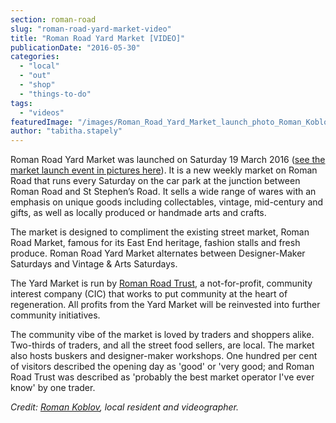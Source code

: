 ```yaml
---
section: roman-road
slug: "roman-road-yard-market-video"
title: "Roman Road Yard Market [VIDEO]"
publicationDate: "2016-05-30"
categories: 
  - "local"
  - "out"
  - "shop"
  - "things-to-do"
tags: 
  - "videos"
featuredImage: "/images/Roman_Road_Yard_Market_launch_photo_Roman_Koblov_34.jpg"
author: "tabitha.stapely"
---
```


Roman Road Yard Market was launched on Saturday 19 March 2016 ([see the market launch event in pictures here](https://romanroadlondon.com/yard-market-open-day-success)). It is a new weekly market on Roman Road that runs every Saturday on the car park at the junction between Roman Road and St Stephen’s Road. It sells a wide range of wares with an emphasis on unique goods including collectables, vintage, mid-century and gifts, as well as locally produced or handmade arts and crafts.

The market is designed to compliment the existing street market, Roman Road Market, famous for its East End heritage, fashion stalls and fresh produce. Roman Road Yard Market alternates between Designer-Maker Saturdays and Vintage & Arts Saturdays.

The Yard Market is run by [Roman Road Trust](https://www.romanroadtrust.co.uk), a not-for-profit, community interest company (CIC) that works to put community at the heart of regeneration. All profits from the Yard Market will be reinvested into further community initiatives.

The community vibe of the market is loved by traders and shoppers alike. Two-thirds of traders, and all the street food sellers, are local. The market also hosts buskers and designer-maker workshops. One hundred per cent of visitors described the opening day as 'good' or 'very good; and Roman Road Trust was described as 'probably the best market operator I've ever know' by one trader.

_Credit: [Roman Koblov](https://www.romankoblov.co.uk/), local resident and videographer._
